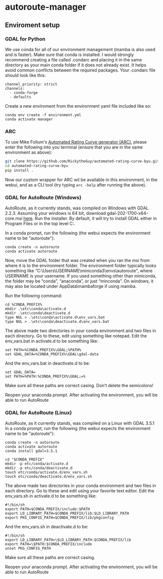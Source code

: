 # autoroute-manager

## Enviroment setup
### GDAL for Python
We use conda for all of our environment management (mamba is also used and is faster). Make sure that conda is installed. I would strongly recommend creating a file called .condarc and placing it in the same directory as your main conda folder if it does not already exist. It helps avoid common conflicts between the required packages. Your .condarc file should look like this:
```
channel_priority: strict
channels:
  - conda-forge
  - defaults
```
Create a new enviroment from the environment yaml file included like so:

```
conda env create -f environment.yml
conda activate manager
```

### ARC
To use Mike Follum's [Automated Rating Curve generator (ARC)](https://github.com/MikeFHS/automated-rating-curve), please enter the following into you terminal (ensure that you are in the same environment as above):

```bash
git clone https://github.com/RickytheGuy/automated-rating-curve-byu.git
cd automated-rating-curve-byu
pip install .
```

Now our custom wrapper for ARC wil be available in this environment, in the webui, and as a CLI tool (try typing `arc -help` after running the above).

### GDAL for AutoRoute (Windows)
AutoRoute, as it currently stands, was compiled on Windows with GDAL 2.2.3. Assuming your windows is 64 bit, download gdal-202-1700-x64-core.msi [here](https://www.gisinternals.com/query2.html?content=filelist&file=release-1700-x64-gdal-2-2-3-mapserver-7-0-7.zip). Run the installer. By default, it will try to install GDAL either in Program Files or in the top level C:\.

In a conda prompt, run the following (the webui expects the environment name to be "autoroute"):
```
conda create -n autoroute
conda activate autoroute
```

Now, move the GDAL folder that was created when you ran the msi from where it is to the environment folder. The environment folder typically looks something like “C:\Users\USERNAME\miniconda3\envs\autoroute", where USERNAME is your username. If you used something other than miniconda, the folder may be “conda”, “anaconda”, or just “minconda”. On windows, it may also be located under AppData\mambaforge if using mamba.

Run the following command:
```
cd %CONDA_PREFIX%
mkdir .\etc\conda\activate.d
mkdir .\etc\conda\deactivate.d
type NUL > .\etc\conda\activate.d\env_vars.bat
type NUL > .\etc\conda\deactivate.d\env_vars.bat
```

The above made two directories in your conda environment and two files in each directory. Go to these, edit using something like notepad. Edit the env_vars.bat in activate.d to be something like:

```
set PATH=%CONDA_PREFIX%\GDAL;%PATH%
set GDAL_DATA=%CONDA_PREFIX%\GDAL\gdal-data
```

And the env_vars.bat in deactivate.d to be: 

```
set GDAL_DATA=
set PATH=%PATH:%CONDA_PREFIX%\GDAL;=%
```
Make sure all these paths are correct casing. Don’t delete the semicolons!

Reopen your anaconda prompt. After activating the environment, you will be able to run AutoRoute



### GDAL for AutoRoute (Linux)
AutoRoute, as it currently stands, was compiled on a Linux with GDAL 3.5.1 
In a conda prompt, run the following (the webui expects the environment name to be "autoroute"):
```
conda create -n autoroute
conda activate autoroute
conda install gdal=3.5.1

cd "$CONDA_PREFIX"
mkdir -p etc/conda/activate.d
mkdir -p etc/conda/deactivate.d
touch etc/conda/activate.d/env_vars.sh
touch etc/conda/deactivate.d/env_vars.sh
```

The above made two directories in your conda environment and two files in each directory. Go to these and edit using your favorite text editor. Edit the env_vars.sh in activate.d to be something like:

```
#!/bin/sh
export PATH=$CONDA_PREFIX/include:$PATH
export LD_LIBRARY_PATH=$CONDA_PREFIX/lib:$LD_LIBRARY_PATH
export PKG_CONFIG_PATH=$CONDA_PREFIX/lib/pkgconfig
```

And the env_vars.sh in deactivate.d to be: 

```
#!/bin/sh
export LD_LIBRARY_PATH=\$LD_LIBRARY_PATH:$CONDA_PREFIX/lib
export PATH=\$PATH:$CONDA_PREFIX/include
unset PKG_CONFIG_PATH
```
Make sure all these paths are correct casing.

Reopen your anaconda prompt. After activating the environment, you will be able to run AutoRoute
